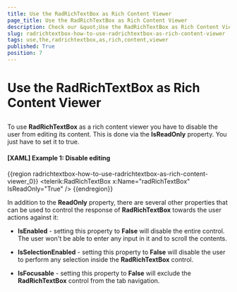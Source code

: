 ```yaml
---
title: Use the RadRichTextBox as Rich Content Viewer
page_title: Use the RadRichTextBox as Rich Content Viewer
description: Check our &quot;Use the RadRichTextBox as Rich Content Viewer&quot; documentation article for the RadRichTextBox {{ site.framework_name }} control.
slug: radrichtextbox-how-to-use-radrichtextbox-as-rich-content-viewer
tags: use,the,radrichtextbox,as,rich,content,viewer
published: True
position: 7
---
```


# Use the RadRichTextBox as Rich Content Viewer



## 

To use __RadRichTextBox__ as a rich content viewer you have to disable the user from editing its content. This is done via the __IsReadOnly__ property. You just have to set it to true.
        

#### __[XAML] Example 1: Disable editing__

{{region radrichtextbox-how-to-use-radrichtextbox-as-rich-content-viewer_0}}
	<telerik:RadRichTextBox x:Name="radRichTextBox" IsReadOnly="True" />
{{endregion}}



In addition to the __ReadOnly__ property, there are several other properties that can be used to control the response of __RadRichTextBox__ towards the user actions against it:
        

* __IsEnabled__ - setting this property to __False__ will disable the entire control. The user won't be able to enter any input in it and to scroll the contents.
          

* __IsSelectionEnabled__ - setting this property to __False__ will disable the user to perform any selection inside the __RadRichTextBox__ control.
          

* __IsFocusable__ - setting this property to __False__ will exclude the __RadRichTextBox__ control from the tab navigation.
          
